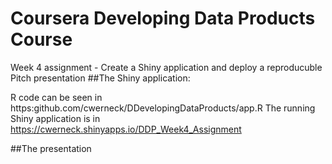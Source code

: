 # Coursera Developing Data Products Course
Week 4 assignment - Create a Shiny application and deploy a reproducuble Pitch presentation
##The Shiny application:

R code can be seen in https:github.com/cwerneck/DDevelopingDataProducts/app.R
The running Shiny application is in https://cwerneck.shinyapps.io/DDP_Week4_Assignment

##The presentation


